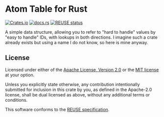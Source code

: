 # Atom Table for Rust

<!--
Copyright 2023, Collabora, Ltd.
SPDX-License-Identifier: CC-BY-4.0
-->
[![Crates.io](https://img.shields.io/crates/v/atom_table)](https://crates.io/crates/atom_table)
[![docs.rs](https://img.shields.io/docsrs/atom_table)](https://docs.rs/atom_table/latest)
[![REUSE status](https://api.reuse.software/badge/github.com/rpavlik/atom-table-rs)](https://api.reuse.software/info/github.com/rpavlik/atom-table-rs)

A simple data structure, allowing you to refer to "hard to handle" values by
"easy to handle" IDs, with lookups in both directions. I imagine such a crate
already exists but using a name I do not know, so here is mine anyway.

## License

Licensed under either of the
[Apache License, Version 2.0](LICENSES/Apache-2.0.txt) or the
[MIT license](LICENSES/MIT.txt) at your option.

Unless you explicitly state otherwise, any contribution intentionally submitted
for inclusion in this crate by you, as defined in the Apache-2.0 license, shall
be dual licensed as above, without any additional terms or conditions.

This software conforms to the [REUSE specification](https://reuse.software).
